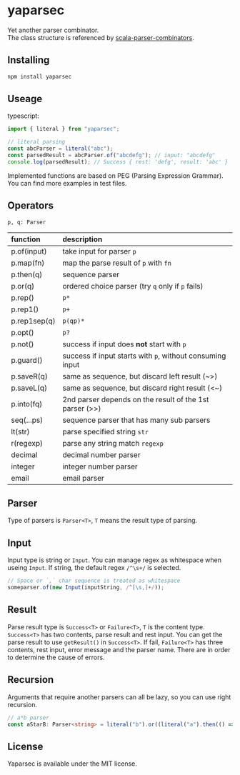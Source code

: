 # yaparsec

Yet another parser combinator.  
The class structure is referenced by [scala-parser-combinators](https://github.com/scala/scala-parser-combinators).

## Installing

```bash
npm install yaparsec
```

## Useage

typescript:  

```typescript
import { literal } from "yaparsec";

// literal parsing
const abcParser = literal("abc");
const parsedResult = abcParser.of("abcdefg"); // input: "abcdefg"
console.log(parsedResult); // Success { rest: 'defg', result: 'abc' }
```

Implemented functions are based on PEG (Parsing Expression Grammar). You can find more examples in test files.

## Operators

`p, q: Parser`  

| function | description |
|:---------|:------------|
|p.of(input)|take input for parser `p`|
|p.map(fn)|map the parse result of `p` with `fn`|
|p.then(q)|sequence parser|
|p.or(q)|ordered choice parser (try `q` only if `p` fails)|
|p.rep()|`p*`|
|p.rep1()|`p+`|
|p.rep1sep(q)|`p(qp)*`|
|p.opt()|`p?`|
|p.not()|success if input does **not** start with `p`|
|p.guard()|success if input starts with `p`, without consuming input|
|p.saveR(q)|same as sequence, but discard left result (~>)|
|p.saveL(q)|same as sequence, but discard right result (<~)|
|p.into(fq)|2nd parser depends on the result of the 1st parser (>>)|
|seq(...ps)|sequence parser that has many sub parsers|
|lt(str)|parse specified string `str`|
|r(regexp)|parse any string match `regexp`|
|decimal|decimal number parser|
|integer|integer number parser|
|email|email parser|

## Parser

Type of parsers is `Parser<T>`, `T` means the result type of parsing.

## Input

Input type is string or `Input`. You can manage regex as whitespace when useing `Input`.  If string, the default regex `/^\s+/` is selected.

```typescript
// Space or `,` char sequence is treated as whitespace
someparser.of(new Input(inputString, /^[\s,]+/));
```

## Result

Parse result type is `Success<T>` or `Failure<T>`, `T` is the content type. `Success<T>` has two contents, parse result and rest input. You can get the parse result to use `getResult()` in `Success<T>`. If fail, `Failure<T>` has three contents, rest input, error message and the parser name. There are in order to determine the cause of errors.

## Recursion

Arguments that require another parsers can all be lazy, so you can use right recursion.

```typescript
// a*b parser
const aStarB: Parser<string> = literal("b").or((literal("a").then(() => aStarB).map(ret => ret[0] + ret[1]));
```

## License

Yaparsec is available under the MIT license.
